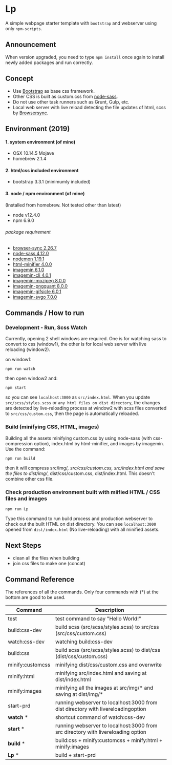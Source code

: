# Lp
A simple webpage starter template with `bootstrap` and webserver using only `npm-scripts`.

## Announcement
When version upgraded, you need to type `npm install` once again to install newly added packages and run correctly.

## Concept
- Use [Bootstrap](http://getbootstrap.com) as base css framework.
- Other CSS is built as custom.css from [node-sass](https://www.npmjs.com/package/node-sass).
- Do not use other task runners such as Grunt, Gulp, etc.
- Local web server with live reload detecting the file updates of html, scss by [Browsersync](https://browsersync.io/).


## Environment (2019)
#### 1. system environment (of mine)
- OSX 10.14.5 Mojave
- homebrew 2.1.4

#### 2. html/css included environment
- bootstrap 3.3.1 (minimumly included)

#### 3. node / npm environment (of mine)
(Installed from homebrew. Not tested other than latest)
- node v12.4.0
- npm 6.9.0

###### package requirement
- [browser-sync 2.26.7](https://www.npmjs.com/package/browser-sync)
- [node-sass 4.12.0](https://www.npmjs.com/package/node-sass)
- [nodemon 1.19.1](https://www.npmjs.com/package/nodemon)
- [html-minifier 4.0.0](https://www.npmjs.com/package/html-minifier)
- [imagemin 6.1.0](https://www.npmjs.com/package/imagemin)
- [imagemin-cli 4.0.1](https://www.npmjs.com/package/imagemin-cli)
- [imagemin-mozjpeg 8.0.0](https://www.npmjs.com/package/imagemin-mozjpeg)
- [imagemin-pngquant 8.0.0](https://www.npmjs.com/package/imagemin-pngquant)
- [imagemin-gifsicle 6.0.1](https://www.npmjs.com/package/imagemin-gifsicle)
- [imagemin-svgo 7.0.0](https://www.npmjs.com/package/imagemin-svgo)

## Commands / How to run

### Development - Run, Scss Watch
Currently, opening 2 shell windows are required. One is for watching sass to convert to css (window1), the other is for local web server with live reloading (window2).

on window1:
```
npm run watch
```

then open window2 and:
```
npm start
```

so you can see `localhost:3000` as `src/index.html`. When you update `src/scss/styles.scss` or `any html files on dist directory`, the changes are detected by live-reloading process at window2 with scss files converted to `src/css/custom.css`, then the page is automatically reloaded. 


### Build (minifying CSS, HTML, images)
Building all the assets minifying custom.css by using node-sass (with css-compression option), index.html by html-minifier, and images by imagemin. Use the command:
```
npm run build
```
then it will compress src/img/*, src/css/custom.css, src/index.html and save the files to dist/img/*, dist/css/custom.css, dist/index.html. This doesn't combine other css file.

### Check production environment built with miified HTML / CSS files and images
```
npm run Lp
```
Type this command to run build process and production webserver to check out the built HTML on dist directory. You can see `localhost:3000` opened from `dist/index.html` (No live-reloading) with all minified assets.

## Next Steps
- clean all the files when building
- join css files to make one (concat)

## Command Reference
The references of all the commands. Only four commands with (*) at the bottom are good to be used.

| Command  | Description  |
|---|---|
| test | test command to say "Hello World!" |
| build:css-dev | build scss (src/scss/styles.scss) to src/css (src/css/custom.css) |
| watch:css-dev | watching build:css-dev |
| build:css | build scss (src/scss/styles.scss) to dist/css (dist/css/custom.css) |
| minify:customcss | minifying dist/css/custom.css and overwrite |
| minify:html| minifying src/index.html and saving at dist/index.html |
| minify:images | minifying all the images at src/img/* and saving at dist/img/* |
| start-prd | running webserver to localhost:3000 from dist directory with livereloadingoption |
| __watch__ * | shortcut command of watch:css-dev |
| __start__ * | running webserver to localhost:3000 from src directory with livereloading option |
| __build__ * | build:css + minify:customcss + minify:html + minify:images |
| __Lp__ * | build + start-prd |
